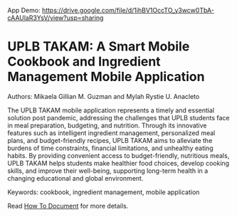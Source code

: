 App Demo: https://drive.google.com/file/d/1ihBV1OccTO_y3wcw0TbA-cAAUlaR3YsV/view?usp=sharing

# UPLB TAKAM: A Smart Mobile Cookbook and Ingredient Management Mobile Application
Authors: Mikaela Gillian M. Guzman and Mylah Rystie U. Anacleto

The UPLB TAKAM mobile application represents a timely and essential solution post pandemic, addressing the challenges that UPLB students face in meal preparation, budgeting, and nutrition. Through its innovative features such as intelligent ingredient management, personalized meal plans, and budget-friendly recipes, UPLB TAKAM aims to alleviate the burdens of time constraints, financial limitations, and unhealthy eating habits. By providing convenient access to budget-friendly, nutritious meals, UPLB TAKAM helps students make healthier food choices, develop cooking skills, and improve their well-being, supporting long-term health in a changing educational and global environment.

Keywords: cookbook, ingredient management, mobile application

Read [How To Document](HOWTO.md) for more details.
